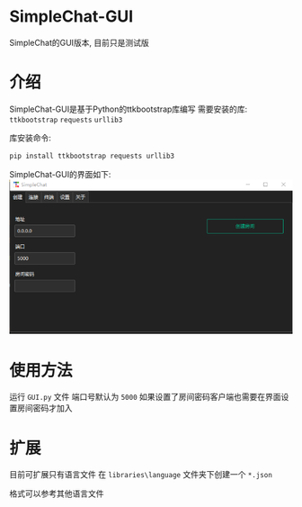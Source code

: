 # SimpleChat-GUI
SimpleChat的GUI版本, 目前只是测试版

# 介绍
SimpleChat-GUI是基于Python的ttkbootstrap库编写
需要安装的库: `ttkbootstrap` `requests` `urllib3`

库安装命令: 
```cmd 
pip install ttkbootstrap requests urllib3
```
SimpleChat-GUI的界面如下:
![image](./img/img0.png)

# 使用方法
运行 `GUI.py` 文件
端口号默认为 `5000`
如果设置了房间密码客户端也需要在界面设置房间密码才加入

# 扩展
目前可扩展只有语言文件
在 `libraries\language` 文件夹下创建一个 `*.json`
<!-- 格式为
```json
{

    "info": {
        "name": "语言名称",
        "version": "版本"
    },

    "date": {
        "tab": [
            "选项栏第1项显示的名称",
            "选项栏第2项显示的名称",
            "选项栏第3项显示的名称",
            "选项栏第4项显示的名称",
            "选项栏第5项显示的名称"
        ],

        "server": [
            "地址输入框左边的文字",
            "端口输入框左边的文字",
            "房间密码输入框左边的文字",
            "创建房间按钮文字",
            "创建房间中按钮文字",
            "关闭房间按钮文字"
        ],

        "client": [
            "地址输入框左边的文字",
            "端口输入框左边的文字",
            "房间密码输入框左边的文字",
            "连接房间按钮文字",
            "连接房间中中按钮文字",
            "退出房间按钮文字"
        ],
        "terminal": {
            "infoType": [
                "终端发送消息选项显示的文字",
                "终端命令选项显示的文字",
                "发送按钮的文字"
            ],
            "server": [
                "创建房间中.",
                "无扩展.",
                "已绑定 %s:%d 地址.",
                "房间创建完毕.",
                "地址 %s: %d 加入房间",
                "%s: %s",
                "房间已关闭"
            ],
            "client": [
                "连接地址错误, 请检查连接地址是否正确."
            ]
        },
        "setup": [
            "语言: ",
            "保存"
        ],
        "about": []
    }
}
``` -->
格式可以参考其他语言文件
